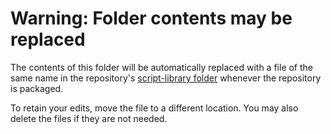 # Warning: Folder contents may be replaced

The contents of this folder will be automatically replaced with a file of the same name in the repository's [script-library folder](https://github.com/microsoft/vscode-dev-containers/tree/master/script-library) whenever the repository is packaged.

To retain your edits, move the file to a different location. You may also delete the files if they are not needed.
